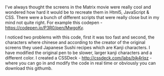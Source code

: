 I've always thought the screens in the Matrix movie were really cool and wondered how hard it would be to recreate them in Html5, JavaScript & CSS. There were a bunch of different scripts that were really close but in my mind not quite right. For example this codepen - https://codepen.io/P3R0/pen/MwgoKv.

I noticed two problems with this code, first it was too fast and second, the characters where chinese and according to the creator of the original screens they used Japanese Sushi recipes which are Kanji characters. I have modified the original pen to be slower, larger kanji characters and a different color. I created a CSSDeck - http://cssdeck.com/labs/bjk4rlqz - where you can go in and modify the code in real time or obviously you can download this githumb.
